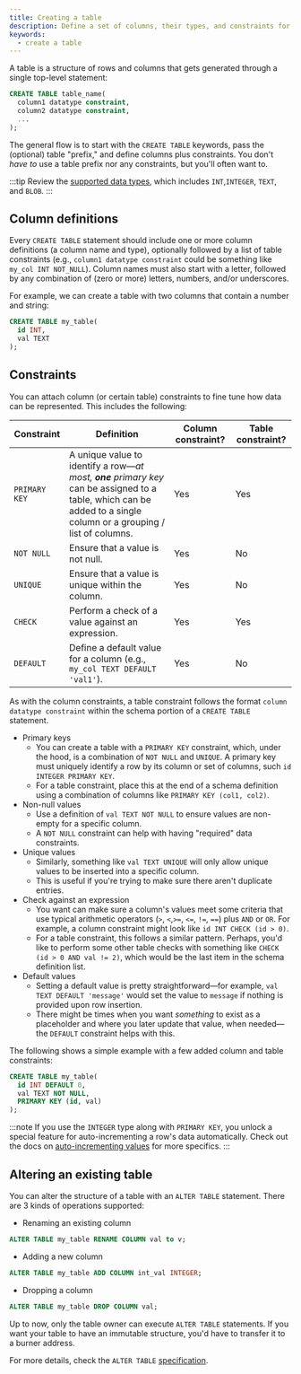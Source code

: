 ```yaml
---
title: Creating a table
description: Define a set of columns, their types, and constraints for a table.
keywords:
  - create a table
---
```


A table is a structure of rows and columns that gets generated through a single top-level statement:

```sql
CREATE TABLE table_name(
  column1 datatype constraint,
  column2 datatype constraint,
  ...
);
```

The general flow is to start with the `CREATE TABLE` keywords, pass the (optional) table "prefix," and define columns plus constraints. You don't _have to_ use a table prefix nor any constraints, but you'll often want to.

:::tip
Review the [supported data types](/playbooks/sql/#data-types), which includes `INT`,`INTEGER`, `TEXT`, and `BLOB`.
:::

## Column definitions

Every `CREATE TABLE` statement should include one or more column definitions (a column name and type), optionally followed by a list of table constraints (e.g., `column1 datatype constraint` could be something like `my_col INT NOT_NULL`). Column names must also start with a letter, followed by any combination of (zero or more) letters, numbers, and/or underscores.

For example, we can create a table with two columns that contain a number and string:

```sql
CREATE TABLE my_table(
  id INT,
  val TEXT
);
```

## Constraints

You can attach column (or certain table) constraints to fine tune how data can be represented. This includes the following:

<!-- prettier-ignore -->
| Constraint | Definition | Column constraint? | Table constraint? |
| -- | -- | -- |-- |
| `PRIMARY KEY` | A unique value to identify a row—_at most, **one** primary key_ can be assigned to a table, which can be added to a single column or a grouping / list of columns. | Yes | Yes |
| `NOT NULL` | Ensure that a value is not null.  | Yes | No |
| `UNIQUE` | Ensure that a value is unique within the column. | Yes | No |
| `CHECK` | Perform a check of a value against an expression. | Yes | Yes |
| `DEFAULT` | Define a default value for a column (e.g., `my_col TEXT DEFAULT 'val1'`). | Yes | No |

As with the column constraints, a table constraint follows the format `column datatype constraint` within the schema portion of a `CREATE TABLE` statement.

- Primary keys
  - You can create a table with a `PRIMARY KEY` constraint, which, under the hood, is a combination of `NOT NULL` and `UNIQUE`. A primary key must uniquely identify a row by its column or set of columns, such `id INTEGER PRIMARY KEY`.
  - For a table constraint, place this at the end of a schema definition using a combination of columns like `PRIMARY KEY (col1, col2)`.
- Non-null values
  - Use a definition of `val TEXT NOT NULL` to ensure values are non-empty for a specific column.
  - A `NOT NULL` constraint can help with having "required" data constraints.
- Unique values
  - Similarly, something like `val TEXT UNIQUE` will only allow unique values to be inserted into a specific column.
  - This is useful if you're trying to make sure there aren't duplicate entries.
- Check against an expression
  - You want can make sure a column's values meet some criteria that use typical arithmetic operators (`>`, `<`,`>=`, `<=`, `!=`, `==`) plus `AND` or `OR`. For example, a column constraint might look like `id INT CHECK (id > 0)`.
  - For a table constraint, this follows a similar pattern. Perhaps, you'd like to perform some other table checks with something like `CHECK (id > 0 AND val != 2)`, which would be the last item in the schema definition list.
- Default values
  - Setting a default value is pretty straightforward—for example, `val TEXT DEFAULT 'message'` would set the value to `message` if nothing is provided upon row insertion.
  - There might be times when you want _something_ to exist as a placeholder and where you later update that value, when needed—the `DEFAULT` constraint helps with this.

The following shows a simple example with a few added column and table constraints:

```sql
CREATE TABLE my_table(
  id INT DEFAULT 0,
  val TEXT NOT NULL,
  PRIMARY KEY (id, val)
);
```

:::note
If you use the `INTEGER` type along with `PRIMARY KEY`, you unlock a special feature for auto-incrementing a row's data automatically. Check out the docs on [auto-incrementing values](/playbooks/sql/incrementing-values) for more specifics.
:::

## Altering an existing table

You can alter the structure of a table with an `ALTER TABLE` statement. There are 3 kinds of operations supported:

- Renaming an existing column

```sql
ALTER TABLE my_table RENAME COLUMN val to v;
```

- Adding a new column

```sql
ALTER TABLE my_table ADD COLUMN int_val INTEGER;
```

- Dropping a column

```sql
ALTER TABLE my_table DROP COLUMN val;
```

Up to now, only the table owner can execute `ALTER TABLE` statements. If you want your table to have an immutable structure, you'd have to transfer it to a burner address.

For more details, check the `ALTER TABLE` [specification](/specs/sql/#alter-table).
